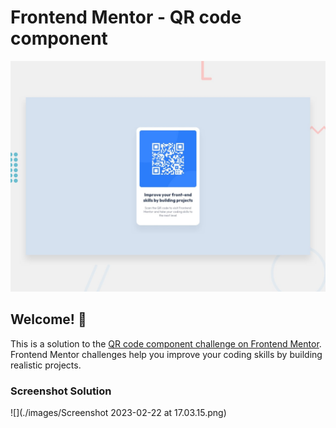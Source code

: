 # Frontend Mentor - QR code component

![Design preview for the QR code component coding challenge](./design/desktop-preview.jpg)

## Welcome! 👋
This is a solution to the [QR code component challenge on Frontend Mentor](https://www.frontendmentor.io/challenges/qr-code-component-iux_sIO_H). Frontend Mentor challenges help you improve your coding skills by building realistic projects.


### Screenshot Solution

![](./images/Screenshot 2023-02-22 at 17.03.15.png)
